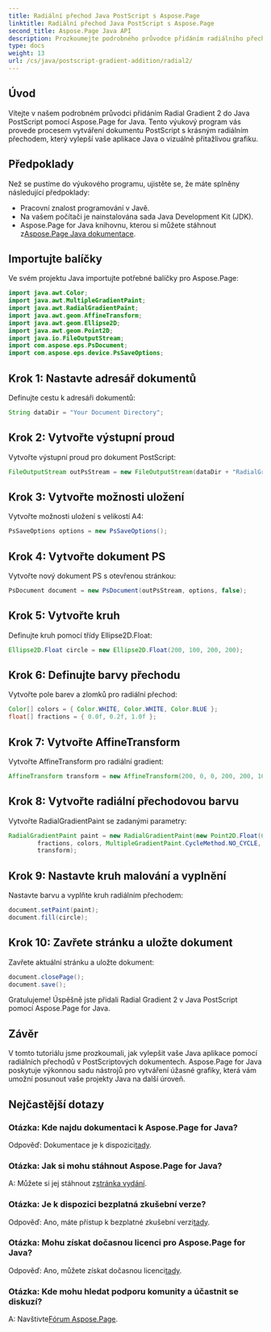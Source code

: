 ```yaml
---
title: Radiální přechod Java PostScript s Aspose.Page
linktitle: Radiální přechod Java PostScript s Aspose.Page
second_title: Aspose.Page Java API
description: Prozkoumejte podrobného průvodce přidáním radiálního přechodu do jazyka Java PostScript pomocí Aspose.Page pro úžasnou grafiku ve vašich aplikacích Java.
type: docs
weight: 13
url: /cs/java/postscript-gradient-addition/radial2/
---
```

## Úvod
Vítejte v našem podrobném průvodci přidáním Radial Gradient 2 do Java PostScript pomocí Aspose.Page for Java. Tento výukový program vás provede procesem vytváření dokumentu PostScript s krásným radiálním přechodem, který vylepší vaše aplikace Java o vizuálně přitažlivou grafiku.
## Předpoklady
Než se pustíme do výukového programu, ujistěte se, že máte splněny následující předpoklady:
- Pracovní znalost programování v Javě.
- Na vašem počítači je nainstalována sada Java Development Kit (JDK).
-  Aspose.Page for Java knihovnu, kterou si můžete stáhnout z[Aspose.Page Java dokumentace](https://reference.aspose.com/page/java/).
## Importujte balíčky
Ve svém projektu Java importujte potřebné balíčky pro Aspose.Page:
```java
import java.awt.Color;
import java.awt.MultipleGradientPaint;
import java.awt.RadialGradientPaint;
import java.awt.geom.AffineTransform;
import java.awt.geom.Ellipse2D;
import java.awt.geom.Point2D;
import java.io.FileOutputStream;
import com.aspose.eps.PsDocument;
import com.aspose.eps.device.PsSaveOptions;
```
## Krok 1: Nastavte adresář dokumentů
Definujte cestu k adresáři dokumentů:
```java
String dataDir = "Your Document Directory";
```
## Krok 2: Vytvořte výstupní proud
Vytvořte výstupní proud pro dokument PostScript:
```java
FileOutputStream outPsStream = new FileOutputStream(dataDir + "RadialGradient2_outPS.ps");
```
## Krok 3: Vytvořte možnosti uložení
Vytvořte možnosti uložení s velikostí A4:
```java
PsSaveOptions options = new PsSaveOptions();
```
## Krok 4: Vytvořte dokument PS
Vytvořte nový dokument PS s otevřenou stránkou:
```java
PsDocument document = new PsDocument(outPsStream, options, false);
```
## Krok 5: Vytvořte kruh
Definujte kruh pomocí třídy Ellipse2D.Float:
```java
Ellipse2D.Float circle = new Ellipse2D.Float(200, 100, 200, 200);
```
## Krok 6: Definujte barvy přechodu
Vytvořte pole barev a zlomků pro radiální přechod:
```java
Color[] colors = { Color.WHITE, Color.WHITE, Color.BLUE };
float[] fractions = { 0.0f, 0.2f, 1.0f };
```
## Krok 7: Vytvořte AffineTransform
Vytvořte AffineTransform pro radiální gradient:
```java
AffineTransform transform = new AffineTransform(200, 0, 0, 200, 200, 100);
```
## Krok 8: Vytvořte radiální přechodovou barvu
Vytvořte RadialGradientPaint se zadanými parametry:
```java
RadialGradientPaint paint = new RadialGradientPaint(new Point2D.Float(64, 64), 68, new Point2D.Float(24, 24),
        fractions, colors, MultipleGradientPaint.CycleMethod.NO_CYCLE, MultipleGradientPaint.ColorSpaceType.SRGB,
        transform);
```
## Krok 9: Nastavte kruh malování a vyplnění
Nastavte barvu a vyplňte kruh radiálním přechodem:
```java
document.setPaint(paint);
document.fill(circle);
```
## Krok 10: Zavřete stránku a uložte dokument
Zavřete aktuální stránku a uložte dokument:
```java
document.closePage();
document.save();
```
Gratulujeme! Úspěšně jste přidali Radial Gradient 2 v Java PostScript pomocí Aspose.Page for Java.
## Závěr
V tomto tutoriálu jsme prozkoumali, jak vylepšit vaše Java aplikace pomocí radiálních přechodů v PostScriptových dokumentech. Aspose.Page for Java poskytuje výkonnou sadu nástrojů pro vytváření úžasné grafiky, která vám umožní posunout vaše projekty Java na další úroveň.
## Nejčastější dotazy
### Otázka: Kde najdu dokumentaci k Aspose.Page for Java?
 Odpověď: Dokumentace je k dispozici[tady](https://reference.aspose.com/page/java/).
### Otázka: Jak si mohu stáhnout Aspose.Page for Java?
 A: Můžete si jej stáhnout z[stránka vydání](https://releases.aspose.com/page/java/).
### Otázka: Je k dispozici bezplatná zkušební verze?
 Odpověď: Ano, máte přístup k bezplatné zkušební verzi[tady](https://releases.aspose.com/).
### Otázka: Mohu získat dočasnou licenci pro Aspose.Page for Java?
 Odpověď: Ano, můžete získat dočasnou licenci[tady](https://purchase.aspose.com/temporary-license/).
### Otázka: Kde mohu hledat podporu komunity a účastnit se diskuzí?
 A: Navštivte[Fórum Aspose.Page](https://forum.aspose.com/c/page/39).